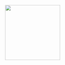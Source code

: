 <img height="180em" src="http://github-profile-summary-cards.vercel.app/api/cards/profile-details?username=Netizen-alt&theme=tokyonight"/>
